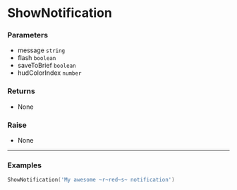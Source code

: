 # ShowNotification

### Parameters

- message `string`
- flash `boolean`
- saveToBrief `boolean`
- hudColorIndex `number`

### Returns

- None

### Raise

- None

---

### Examples

```lua
ShowNotification('My awesome ~r~red~s~ notification')
```
